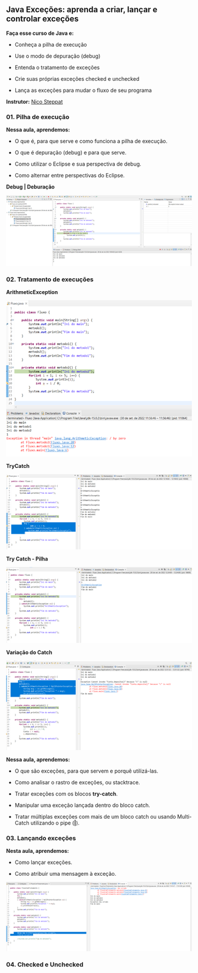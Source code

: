 ## Java Exceções: aprenda a criar, lançar e controlar exceções

**Faça esse curso de Java e:**

- Conheça a pilha de execução

- Use o modo de depuração (debug)

- Entenda o tratamento de exceções

- Crie suas próprias exceções checked e unchecked

- Lança as exceções para mudar o fluxo de seu programa

**Instrutor:** 
[Nico Steppat](https://github.com/steppat)

### 01. Pilha de execução

**Nessa aula, aprendemos:**

- O que é, para que serve e como funciona a pilha de execução.

- O que é depuração (debug) e para que serve.

- Como utilizar o Eclipse e sua perspectiva de debug.

- Como alternar entre perspectivas do Eclipse.

**Debug | Deburação**

![Pilha de execução](./imgs/prints/debug.png)

### 02. Tratamento de execuções

**ArithmeticException**

![ArithmeticException](./imgs/prints/ArithmeticException.png)

**TryCatch**

![TryCatch](./imgs/prints/TryCatch.png)

**Try Catch - Pilha**

![Try Catch - Pilha](./imgs/prints/TryCatchPilha.png)

**Variação do Catch**

![VariacaoDoCatch](./imgs/prints/VariacaoDoCatch.png)

**Nessa aula, aprendemos:**

- O que são exceções, para que servem e porquê utilizá-las.

- Como analisar o rastro de exceções, ou stacktrace.

- Tratar exceções com os blocos **try-catch**.

- Manipular uma exceção lançada dentro do bloco catch.

- Tratar múltiplas exceções com mais de um bloco catch ou usando Multi-Catch utilizando o pipe (**|**).

### 03. Lançando exceções

**Nesta aula, aprendemos:**

- Como lançar exceções.

- Como atribuir uma mensagem à exceção.

![Lançando exceções - throw](./imgs/prints/Throw.png)

### 04. Checked e Unchecked

